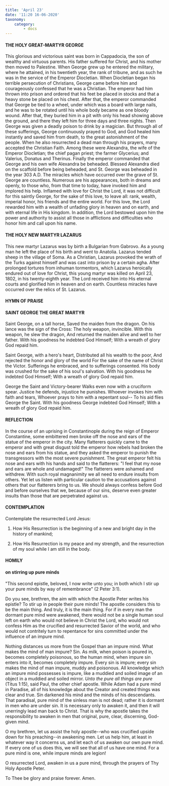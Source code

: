 ```yaml
---
title: 'April 23'
date: '11:20 16-06-2020'
taxonomy:
    category:
        - docs
---
```


####  THE HOLY GREAT-MARTYR GEORGE


This glorious and victorious saint was born in Cappadocia, the son of wealthy and virtuous parents. His father suffered for Christ, and his mother then moved to Palestine. When George grew up he entered the military, where he attained, in his twentieth year, the rank of tribune, and as such he was in the service of the Emperor Diocletian. When Diocletian began his terrible persecution of Christians, George came before him and courageously confessed that he was a Christian. The emperor had him thrown into prison and ordered that his feet be placed in stocks and that a heavy stone be placed on his chest. After that, the emperor commanded that George be tied to a wheel, under which was a board with large nails, and he was to be rotated until his whole body became as one bloody wound. After that, they buried him in a pit with only his head showing above the ground, and there they left him for three days and three nights. Then George was given a deadly poison to drink by a magician. But through all of these sufferings, George continuously prayed to God, and God healed him instantly and saved him from death, to the great astonishment of the people. When he also resurrected a dead man through his prayers, many accepted the Christian Faith. Among these were Alexandra, the wife of the Emperor Diocletian; the chief pagan priest; the farmer Glycerius; and Valerius, Donatus and Therinus. Finally the emperor commanded that George and his own wife Alexandra be beheaded. Blessed Alexandra died on the scaffold before being beheaded, and St. George was beheaded in the year 303 A.D. The miracles which have occurred over the grave of St. George are countless. Numerous are his appearances, both in dreams and openly, to those who, from that time to today, have invoked him and implored his help. Inflamed with love for Christ the Lord, it was not difficult for this saintly George, for the sake of this love, to leave all: rank, wealth, imperial honor, his friends and the entire world. For this love, the Lord rewarded him with a wealth of unfading glory in heaven and on earth, and with eternal life in His kingdom. In addition, the Lord bestowed upon him the power and authority to assist all those in afflictions and difficulties who honor him and call upon his name.

#### THE HOLY NEW MARTYR LAZARUS

This new martyr Lazarus was by birth a Bulgarian from Gabrovo. As a young man he left the place of his birth and went to Anatolia. Lazarus tended sheep in the village of Soma. As a Christian, Lazarus provoked the wrath of the Turks against himself and was cast into prison by a certain agha. After prolonged tortures from inhuman tormentors, which Lazarus heroically endured out of love for Christ, this young martyr was killed on April 23, 1802, in his twenty-eighth year. The Lord received him into His eternal courts and glorified him in heaven and on earth. Countless miracles have occurred over the relics of St. Lazarus.



#### HYMN OF PRAISE

#### SAINT GEORGE THE GREAT MARTYR

Saint George, on a tall horse,
Saved the maiden from the dragon.
On his lance was the sign of the Cross:
The holy weapon, invincible.
With this weapon, he slew the dragon,
And returned the maiden alive and well to her father.
With his goodness he indebted God Himself;
With a wreath of glory God repaid him.

Saint George, with a hero's heart,
Distributed all his wealth to the poor,
And rejected the honor and glory of the world
For the sake of the name of Christ the Victor.
Sufferings he embraced, and to sufferings consented.
His body was crushed for the sake of his soul's salvation.
With his goodness he indebted God Himself;
With a wreath of glory God repaid him.

George the Saint and Victory-bearer
Walks even now with a cruciform spear.
Justice he defends, injustice he punishes.
Whoever invokes him with faith and tears,
Whoever prays to him with a repentant soul--
To his aid flies George the Saint.
With his goodness George indebted God Himself;
With a wreath of glory God repaid him.


#### REFLECTION

In the course of an uprising in Constantinople during the reign of Emperor Constantine, some embittered men broke off the nose and ears of the statue of the emperor in the city. Many flatterers quickly came to the emperor and with great disgust told the emperor how rebels had broken the nose and ears from his statue, and they asked the emperor to punish the transgressors with the most severe punishment. The great emperor felt his nose and ears with his hands and said to the flatterers: "I feel that my nose and ears are whole and undamaged!" The flatterers were ashamed and withdrew. With such royal magnanimity we all need to endure insults from others. Yet let us listen with particular caution to the accusations against others that our flatterers bring to us. We should always confess before God and before ourselves that we, because of our sins, deserve even greater insults than those that are perpetrated against us.

#### CONTEMPLATION

Contemplate the resurrected Lord Jesus:

1.  How His Resurrection is the beginning of a new and bright day in the history of mankind;

1.  How His Resurrection is my peace and my strength, and the resurrection of my soul while I am still in the body.



#### HOMILY

#### on stirring up pure minds

"This second epistle, beloved, I now write unto you; in both which I stir up your pure minds by way of remembrance" (2 Peter 3:1).

Do you see, brethren, the aim with which the Apostle Peter writes his epistle? To stir up in people their pure minds! The apostle considers this to be the main thing. And truly, it is the main thing. For if in every man the dormant pure mind were awakened, there would not be a single human soul left on earth who would not believe in Christ the Lord, who would not confess Him as the crucified and resurrected Savior of the world, and who would not contritely turn to repentance for sins committed under the influence of an impure mind.

Nothing distances us more from the Gospel than an impure mind. What makes the mind of man impure? Sin. As milk, when poison is poured in, becomes completely poisonous, so the human mind, when impure sin enters into it, becomes completely impure. Every sin is impure; every sin makes the mind of man impure, muddy and poisonous. All knowledge which an impure mind possesses is impure, like a muddied and soiled image of an object in a muddied and soiled mirror. *Unto the pure all things are pure* (Titus 1:15), said Paul, the other chief apostle. While Adam had a pure mind in Paradise, all of his knowledge about the Creator and created things was clear and true. Sin darkened his mind and the minds of his descendants. That paradisal, pure mind of the sinless man is not dead; rather it is dormant in men who are under sin. It is necessary only to awaken it, and then it will unerringly lead man back to Christ. That is why the apostle takes the responsibility to awaken in men that original, pure, clear, discerning, God-given mind.

O my brethren, let us assist the holy apostle--who was crucified upside down for his preaching--in awakening men. Let us help him, at least in whatever way it concerns us, and let each of us awaken our own pure mind. If every one of us does this, we will see that all of us have one mind. For a pure mind is one, while impure minds are legion!

O resurrected Lord, awaken in us a pure mind, through the prayers of Thy Holy Apostle Peter.

To Thee be glory and praise forever. Amen.

 
